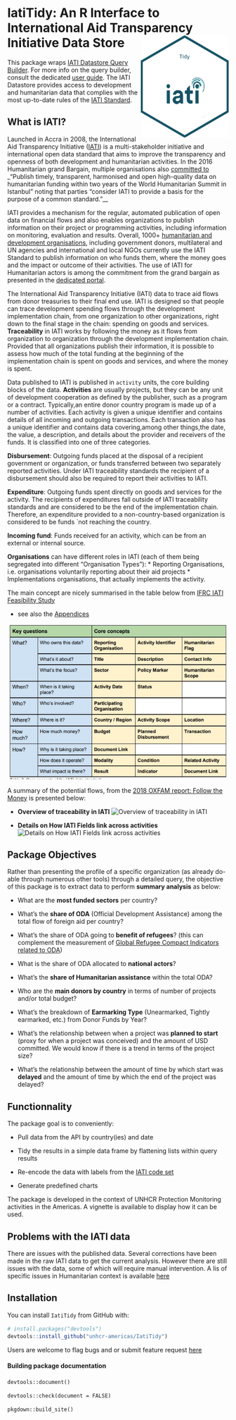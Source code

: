 
<!-- README.md is generated from README.Rmd. Please edit that file -->

# IatiTidy: An R Interface to International Aid Transparency Initiative Data Store <img src="man/figures/iatitidy.png" width="200" align="right" />

This package wraps [IATI Datastore Query
Builder](https://iatidatastore.iatistandard.org/querybuilder). For more
info on the query builder, consult the dedicated [user
guide](https://iatistandard.org/documents/10453/IATI_Datastore_Query_Builder_User_Guide.pdf).
The IATI Datastore provides access to development and humanitarian data
that complies with the most up-to-date rules of the [IATI
Standard](https://iatistandard.org).

## What is IATI?

Launched in Accra in 2008, the International Aid Transparency Initiative
([IATI](https://iatistandard.org/en/about/)) is a multi-stakeholder
initiative and international open data standard that aims to improve the
transparency and openness of both development and humanitarian
activities. In the 2016 Humanitarian grand Bargain, multiple
organisations also [committed
to](https://interagencystandingcommittee.org/greater-transparency)
\_“Publish timely, transparent, harmonised and open high-quality data
on humanitarian funding within two years of the World Humanitarian
Summit in Istanbul” noting that parties “consider IATI to provide a
basis for the purpose of a common standard.”\_\_

IATI provides a mechanism for the regular, automated publication of open
data on financial flows and also enables organizations to publish
information on their project or programming activities, including
information on monitoring, evaluation and results. Overall, 1000+
[humanitarian and development
organisations](https://www.iatiregistry.org/publisher/unhcr), including
government donors, multilateral and UN agencies and international and
local NGOs currently use the IATI Standard to publish information on who
funds them, where the money goes and the impact or outcome of their
activities. The use of IATI for Humanitarian actors is among the
commitment from the grand bargain as presented in the [dedicated
portal](https://www.humportal.org/about).

The International Aid Transparency Initiative (IATI) data to trace aid
flows from donor treasuries to their final end use. IATI is designed so
that people can trace development spending flows through the development
implementation chain, from one organization to other organizations,
right down to the final stage in the chain: spending on goods and
services. **Traceability** in IATI works by following the money as it
flows from organization to organization through the development
implementation chain. Provided that all organizations publish their
information, it is possible to assess how much of the total funding at
the beginning of the implementation chain is spent on goods and
services, and where the money is spent.

Data published to IATI is published in `activity` units, the core
building blocks of the data. **Activities** are usually projects, but
they can be any unit of development cooperation as defined by the
publisher, such as a program or a contract. Typically,an entire donor
country program is made up of a number of activities. Each activity is
given a unique identifier and contains details of all incoming and
outgoing transactions. Each transaction also has a unique identifier and
contains data covering,among other things,the date, the value, a
description, and details about the provider and receivers of the funds.
It is classified into one of three categories.

**Disbursement**: Outgoing funds placed at the disposal of a recipient
government or organization, or funds transferred between two separately
reported activities. Under IATI traceability standards the recipient of
a disbursement should also be required to report their activities to
IATI.

**Expenditure**: Outgoing funds spent directly on goods and services for
the activity. The recipients of expenditures fall outside of IATI
traceability standards and are considered to be the end of the
implementation chain. Therefore, an expenditure provided to a
non-country-based organization is considered to be funds \`not reaching
the country.

**Incoming fund**: Funds received for an activity, which can be from an
external or internal source.

**Organisations** can have different roles in IATI (each of them being
segregated into different “Organisation Types”): \* Reporting
Organisations, i.e. organisations voluntarily reporting about their aid
projects \* Implementations organisations, that actually implements the
activity.

The main concept are nicely summarised in the table below from [IFRC
IATI Feasibility
Study](https://media.ifrc.org/ifrc/wp-content/uploads/sites/5/2018/03/IFRC-IATI-Feasibility-Study-Report-Final-2017-12-14.pdf)
- see also the
[Appendices](https://media.ifrc.org/ifrc/wp-content/uploads/sites/5/2018/03/IFRC-IATI-Feasibility-Study-Appendices-Final-2017-12-14.pdf)

![Overview of traceability in IATI](man/figures/iatifig3.png)

A summary of the potential flows, from the [2018 OXFAM report: Follow
the
Money](https://reliefweb.int/sites/reliefweb.int/files/resources/gt-follow-the-money-traceability-methodology-230218-en.pdf)
is presented below:

  - **Overview of traceability in IATI** ![Overview of traceability in
    IATI](man/figures/iatifig1.png)

  - **Details on How IATI Fields link across activities** ![Details on
    How IATI Fields link across activities](man/figures/iatifig2.png)

## Package Objectives

Rather than presenting the profile of a specific organization (as
already do-able through numerous other tools) through a detailed query,
the objective of this package is to extract data to perform **summary
analysis** as below:

  - What are the **most funded sectors** per country?

  - What’s the **share of ODA** (Official Development Assistance) among
    the total flow of foreign aid per country?

  - What’s the share of ODA going to **benefit of refugees**? (this can
    complement the measurement of [Global Refugee Compact Indicators
    related to ODA](https://www.unhcr.org/5cf907854.pdf#page=13))

  - What is the share of ODA allocated to **national actors**?

  - What’s the **share of Humanitarian assistance** within the total
    ODA?

  - Who are the **main donors by country** in terms of number of
    projects and/or total budget?

  - What’s the breakdown of **Earmarking Type** (Unearmarked, Tightly
    earmarked, etc.) from Donor Funds by Year?

  - What’s the relationship between when a project was **planned to
    start** (proxy for when a project was conceived) and the amount of
    USD committed. We would know if there is a trend in terms of the
    project size?

  - What’s the relationship between the amount of time by which start
    was **delayed** and the amount of time by which the end of the
    project was delayed?

## Functionnality

The package goal is to conveniently:

  - Pull data from the API by country(ies) and date

  - Tidy the results in a simple data frame by flattening lists within
    query results

  - Re-encode the data with labels from the [IATI code
    set](https://iatistandard.org/en/iati-standard/203/codelists/)

  - Generate predefined charts

The package is developed in the context of UNHCR Protection Monitoring
activities in the Americas. A vignette is available to display how it
can be used.

## Problems with the IATI data

There are issues with the published data. Several corrections have been
made in the raw IATI data to get the current analysis. However there are
still issues with the data, some of which will require manual
intervention. A lis of specific issues in Humanitarian context is
available
[here](https://docs.google.com/spreadsheets/d/1_pPMscFcX259hwvi1lJ3GXog4XevpgT4uZHieJKoKWY/edit#gid=0)

## Installation

You can install `IatiTidy` from GitHub with:

``` r
# install.packages("devtools")
devtools::install_github("unhcr-americas/IatiTidy")
```

Users are welcome to flag bugs and or submit feature request
[here](https://github.com/unhcr-americas/IatiTidy/issues/new)

#### Building package documentation

`devtools::document()`

`devtools::check(document = FALSE)`

`pkgdown::build_site()`
